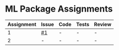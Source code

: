 # ML Package Assignments


| **Assignment** | **Issue**                                               | **Code** | **Tests** | **Review** |
|----------------|---------------------------------------------------------|----------|-----------|------------|
| 1              | [#1](https://github.com/LCDA-UCP/ml-hands-on/issues/1)  | -        | -         | -          |
| 2              | -                                                       | -        | -         | -          |